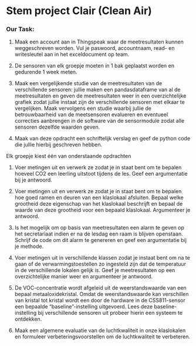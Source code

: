 # Stem project Clair (Clean Air)

### Our Task:

1. Maak een account aan in Thingspeak waar de meetresultaten kunnen weggeschreven worden. Vul je paswoord, accountnaam, read- en writesleutel aan in het exceldocument op team.

2. De sensoren van elk groepje moeten in 1 bak geplaatst worden en gedurende 1 week meten.

3. Maak een vergelijkende studie van de meetresultaten van de verschillende sensoren: jullie maken een pandasdataframe van al de meetresultaten en geven de meetresultaten weer in een overzichtelijke grafiek zodat jullie instaat zijn de verschillende sensoren met elkaar te vergelijken. Maak vervolgens een studie waarbij jullie de betrouwbaarheid van de meetsensoren evalueren en eventueel correcties aanbrengen in de software van de sensormodule zodat alle sensoren dezelfde waarden geven.

4. Maak van deze opdracht een schriftelijk verslag en geef de python code die jullie hierbij geschreven hebben.

Elk groepje kiest één van onderstaande opdrachten

1. Voer metingen uit en verwerk ze zodat je in staat bent om te bepalen hoeveel CO2 een leerling uitstoot tijdens de les. Geef een argumentatie bij je antwoord.

2. Voer metingen uit en verwerk ze zodat je in staat bent om te bepalen hoe goed ramen en deuren van een klaslokaal afsluiten. Bepaal welke grootheid deze eigenschap van het klaslokaal beschrijft en bepaal de waarde van deze grootheid voor een bepaald klaslokaal. Argumenteer je antwoord.

3. Is het mogelijk om op basis van meetresultaten een alarm te geven op het secretariaat indien er na de lesdag een raam is blijven openstaan. Schrijf de code om dit alarm te genereren en geef een argumentatie bij je methode.

4. Voer metingen uit in verschillende klassen zodat je instaat bent om na te gaan of de verwarmingstoestellen zo ingesteld zijn dat de temperatuur in de verschillende lokalen gelijk is. Geef je meetresultaten op een overzichtelijke manier weer en argumenteer je antwoord.

5. De VOC-concentratie wordt afgeleid uit de weerstandswaarde van een bepaal metaaloxidekristal. Omdat de weerstandswaarde kan verschillen van kristal tot kristal wordt een door de hardware in de CSS811-sensor een bepaalde “baseline”-instelling uitgevoerd. Lees deze baseline-instelling bij verschillende sensoren uit probeer hierin een systeem te ontdekken.

6. Maak een algemene evaluatie van de luchtkwaliteit in onze klaslokalen en formuleer verbeteringsvoorstellen om de luchtkwaliteit te verbeteren.
